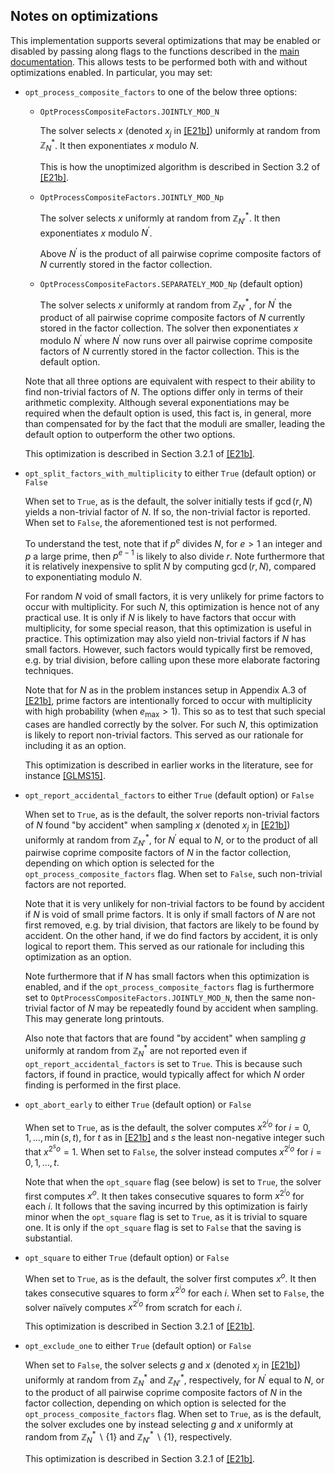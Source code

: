 ## Notes on optimizations
This implementation supports several optimizations that may be enabled or disabled by passing along flags to the functions described in the [main documentation](README.md). This allows tests to be performed both with and without optimizations enabled. In particular, you may set:

- <code>opt_process_composite_factors</code> to one of the below three options:

   - <code>OptProcessCompositeFactors.JOINTLY_MOD_N</code>

      The solver selects $x$ (denoted $x_j$ in [[E21b]](https://doi.org/10.1007/s11128-021-03069-1)) uniformly at random from $\mathbb Z_N^*$. It then exponentiates $x$ modulo $N$.

      This is how the unoptimized algorithm is described in Section 3.2 of [[E21b]](https://doi.org/10.1007/s11128-021-03069-1).

   - <code>OptProcessCompositeFactors.JOINTLY_MOD_Np</code>

      The solver selects $x$ uniformly at random from $\mathbb Z_{N'}^*$. It then exponentiates $x$ modulo $N^{\prime}$.

      Above $N^{\prime}$ is the product of all pairwise coprime composite factors of $N$ currently stored in the factor collection.

   - <code>OptProcessCompositeFactors.SEPARATELY_MOD_Np</code> (default option)

      The solver selects $x$ uniformly at random from $\mathbb Z_{N'}^*$, for $N^{\prime}$ the product of all pairwise coprime composite factors of $N$ currently stored in the factor collection.
      The solver then exponentiates $x$ modulo $N^{\prime}$ where $N^{\prime}$ now runs over all pairwise coprime composite factors of $N$ currently stored in the factor collection. This is the default option.

   Note that all three options are equivalent with respect to their ability to find non-trivial factors of $N$. The options differ only in terms of their arithmetic complexity. Although several exponentiations may be required when the default option is used, this fact is, in general, more than compensated for by the fact that the moduli are smaller, leading the default option to outperform the other two options.

   This optimization is described in Section 3.2.1 of [[E21b]](https://doi.org/10.1007/s11128-021-03069-1).

- <code>opt_split_factors_with_multiplicity</code> to either <code>True</code> (default option) or <code>False</code>

   When set to <code>True</code>, as is the default, the solver initially tests if $\gcd(r, N)$ yields a non-trivial factor of $N$. If so, the non-trivial factor is reported. When set to <code>False</code>, the aforementioned test is not performed.

   To understand the test, note that if $p^e$ divides $N$, for $e > 1$ an integer and $p$ a large prime, then $p^{e-1}$ is likely to also divide $r$. Note furthermore that it is relatively inexpensive to split $N$ by computing $\gcd(r, N)$, compared to exponentiating modulo $N$.

   For random $N$ void of small factors, it is very unlikely for prime factors to occur with multiplicity. For such $N$, this optimization is hence not of any practical use. It is only if $N$ is likely to have factors that occur with multiplicity, for some special reason, that this optimization is useful in practice. This optimization may also yield non-trivial factors if $N$ has small factors. However, such factors would typically first be removed, e.g. by trial division, before calling upon these more elaborate factoring techniques.

   Note that for $N$ as in the problem instances setup in Appendix A.3 of [[E21b]](https://doi.org/10.1007/s11128-021-03069-1), prime factors are intentionally forced to occur with multiplicity with high probability (when $e_{\max} > 1$). This so as to test that such special cases are handled correctly by the solver. For such $N$, this optimization is likely to report non-trivial factors. This served as our rationale for including it as an option.

   This optimization is described in earlier works in the literature, see for instance [[GLMS15]](https://arxiv.org/pdf/1511.04385.pdf).

- <code>opt_report_accidental_factors</code> to either <code>True</code> (default option) or <code>False</code>

   When set to <code>True</code>, as is the default, the solver reports non-trivial factors of $N$ found "by accident" when sampling $x$ (denoted $x_j$ in [[E21b]](https://doi.org/10.1007/s11128-021-03069-1)) uniformly at random from $\mathbb Z_{N'}^*$, for $N^\prime$ equal to $N$, or to the product of all pairwise coprime composite factors of $N$ in the factor collection, depending on which option is selected for the <code>opt_process_composite_factors</code> flag. When set to <code>False</code>, such non-trivial factors are not reported.

   Note that it is very unlikely for non-trivial factors to be found by accident if $N$ is void of small prime factors. It is only if small factors of $N$ are not first removed, e.g. by trial division, that factors are likely to be found by accident. On the other hand, if we do find factors by accident, it is only logical to report them. This served as our rationale for including this optimization as an option.

   Note furthermore that if $N$ has small factors when this optimization is enabled, and if the <code>opt_process_composite_factors</code> flag is furthermore set to <code>OptProcessCompositeFactors.JOINTLY_MOD_N</code>, then the same non-trivial factor of $N$ may be repeatedly found by accident when sampling. This may generate long printouts.

   Also note that factors that are found "by accident" when sampling $g$ uniformly at random from $\mathbb Z_{N}^*$ are not reported even if <code>opt_report_accidental_factors</code> is set to <code>True</code>. This is because such factors, if found in practice, would typically affect for which $N$ order finding is performed in the first place.

- <code>opt_abort_early</code> to either <code>True</code> (default option) or <code>False</code>

   When set to <code>True</code>, as is the default, the solver computes $x^{2^i o}$ for $i = 0, 1, \ldots, \min(s, t)$, for $t$ as in [[E21b]](https://doi.org/10.1007/s11128-021-03069-1) and $s$ the least non-negative integer such that $x^{2^s o} = 1$. When set to <code>False</code>, the solver instead computes $x^{2^i o}$ for $i = 0, 1, \ldots, t$.

   Note that when the <code>opt_square</code> flag (see below) is set to <code>True</code>, the solver first computes $x^{o}$. It then takes consecutive squares to form $x^{2^i o}$ for each $i$. It follows that the saving incurred by this optimization is fairly minor when the <code>opt_square</code> flag is set to <code>True</code>, as it is trivial to square one. It is only if the <code>opt_square</code> flag is set to <code>False</code> that the saving is substantial.

- <code>opt_square</code> to either <code>True</code> (default option) or <code>False</code>

   When set to <code>True</code>, as is the default, the solver first computes $x^o$. It then takes consecutive squares to form $x^{2^i o}$ for each $i$. When set to <code>False</code>, the solver naïvely computes $x^{2^i o}$ from scratch for each $i$.

   This optimization is described in Section 3.2.1 of [[E21b]](https://doi.org/10.1007/s11128-021-03069-1).

- <code>opt_exclude_one</code> to either <code>True</code> (default option) or <code>False</code>

   When set to <code>False</code>, the solver selects $g$ and $x$ (denoted $x_j$ in [[E21b]](https://doi.org/10.1007/s11128-021-03069-1)) uniformly at random from $\mathbb Z_N^*$ and $\mathbb Z_{N'}^*$, respectively, for $N^\prime$ equal to $N$, or to the product of all pairwise coprime composite factors of $N$ in the factor collection, depending on which option is selected for the <code>opt_process_composite_factors</code> flag.
   When set to <code>True</code>, as is the default, the solver excludes one by instead selecting $g$ and $x$ uniformly at random from $\mathbb Z_{N}^* \backslash \{ 1 \}$ and $\mathbb Z_{N'}^* \backslash \{ 1 \}$, respectively.

   This optimization is described in Section 3.2.1 of [[E21b]](https://doi.org/10.1007/s11128-021-03069-1).
